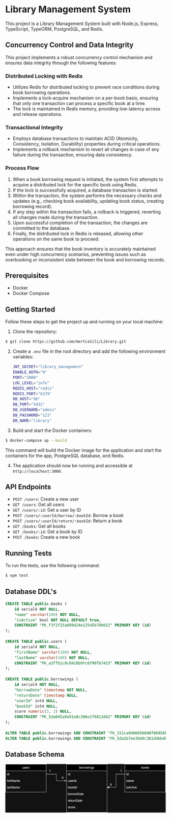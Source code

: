 # Library Management System

This project is a Library Management System built with Node.js, Express, TypeScript, TypeORM, PostgreSQL, and Redis.

## Concurrency Control and Data Integrity

This project implements a robust concurrency control mechanism and ensures data integrity through the following features:

### Distributed Locking with Redis

- Utilizes Redis for distributed locking to prevent race conditions during book borrowing operations.
- Implements a lock-acquire mechanism on a per-book basis, ensuring that only one transaction can process a specific book at a time.
- The lock is maintained in Redis memory, providing low-latency access and release operations.

### Transactional Integrity

- Employs database transactions to maintain ACID (Atomicity, Consistency, Isolation, Durability) properties during critical operations.
- Implements a rollback mechanism to revert all changes in case of any failure during the transaction, ensuring data consistency.

### Process Flow

1. When a book borrowing request is initiated, the system first attempts to acquire a distributed lock for the specific book using Redis.
2. If the lock is successfully acquired, a database transaction is started.
3. Within the transaction, the system performs the necessary checks and updates (e.g., checking book availability, updating book status, creating borrowing record).
4. If any step within the transaction fails, a rollback is triggered, reverting all changes made during the transaction.
5. Upon successful completion of the transaction, the changes are committed to the database.
6. Finally, the distributed lock in Redis is released, allowing other operations on the same book to proceed.

This approach ensures that the book inventory is accurately maintained even under high concurrency scenarios, preventing issues such as overbooking or inconsistent state between the book and borrowing records.

## Prerequisites

- Docker
- Docker Compose

## Getting Started

Follow these steps to get the project up and running on your local machine:

1. Clone the repository:

```bash
$ git clone https://github.com/mertcatili/Library.git
```

2. Create a `.env` file in the root directory and add the following environment variables:

   ```bash
   JWT_SECRET="library_management"
   ENABLE_AUTH="0"
   PORT="3000"
   LOG_LEVEL="info"
   REDIS_HOST="redis"
   REDIS_PORT="6379"
   DB_HOST="db"
   DB_PORT="5432"
   DB_USERNAME="admin"
   DB_PASSWORD="123"
   DB_NAME="library"
   ```

3. Build and start the Docker containers:

```bash
$ docker-compose up --build
```

   This command will build the Docker image for the application and start the containers for the app, PostgreSQL database, and Redis.

4. The application should now be running and accessible at `http://localhost:3000`.

## API Endpoints

- `POST /users`: Create a new user
- `GET /users`: Get all users
- `GET /users/:id`: Get a user by ID
- `POST /users/:userId/borrow/:bookId`: Borrow a book
- `POST /users/:userId/return/:bookId`: Return a book
- `GET /books`: Get all books
- `GET /books/:id`: Get a book by ID
- `POST /books`: Create a new book

## Running Tests

To run the tests, use the following command:

```bash
$ npm test
```

## Database DDL's

```sql
CREATE TABLE public.books (
	id serial4 NOT NULL,
	"name" varchar(100) NOT NULL,
	"isActive" bool NOT NULL DEFAULT true,
	CONSTRAINT "PK_f3f2f25a099d24e12545b70b022" PRIMARY KEY (id)
);

CREATE TABLE public.users (
	id serial4 NOT NULL,
	"firstName" varchar(100) NOT NULL,
	"lastName" varchar(100) NOT NULL,
	CONSTRAINT "PK_a3ffb1c0c8416b9fc6f907b7433" PRIMARY KEY (id)
);

CREATE TABLE public.borrowings (
	id serial4 NOT NULL,
	"borrowDate" timestamp NOT NULL,
	"returnDate" timestamp NULL,
	"userId" int4 NULL,
	"bookId" int4 NULL,
	score numeric(3, 2) NULL,
	CONSTRAINT "PK_5da0d5a9a91e8c386e1f6812db2" PRIMARY KEY (id)
);

ALTER TABLE public.borrowings ADD CONSTRAINT "FK_151ca9466056600f08958b3432d" FOREIGN KEY ("userId") REFERENCES public.users(id);
ALTER TABLE public.borrowings ADD CONSTRAINT "FK_5da2b7ee3b60c381d4bbdb50668" FOREIGN KEY ("bookId") REFERENCES public.books(id);
```
## Database Schema

![Database Schema](https://github.com/mertcatili/Library/blob/main/src/docs/images/library.scheme.png)